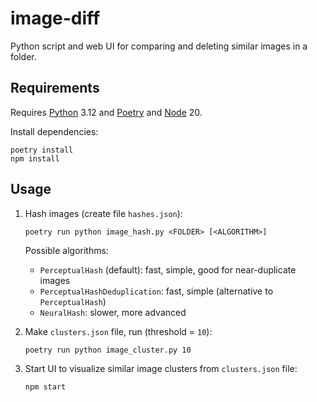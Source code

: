 # image-diff

Python script and web UI for comparing and deleting similar images in a folder.

## Requirements

Requires [Python](https://www.python.org/) 3.12 and [Poetry](https://python-poetry.org/) and [Node](https://nodejs.org/) 20.

Install dependencies:

```
poetry install
npm install
```

## Usage

1. Hash images (create file `hashes.json`):

    ```
    poetry run python image_hash.py <FOLDER> [<ALGORITHM>]
    ```

    Possible algorithms:
    * `PerceptualHash` (default): fast, simple, good for near-duplicate images
    * `PerceptualHashDeduplication`: fast, simple (alternative to `PerceptualHash`)
    * `NeuralHash`: slower, more advanced

2. Make `clusters.json` file, run (threshold = `10`):

    ````
    poetry run python image_cluster.py 10
    ````

3. Start UI to visualize similar image clusters from `clusters.json` file:

    ````
    npm start
    ````
